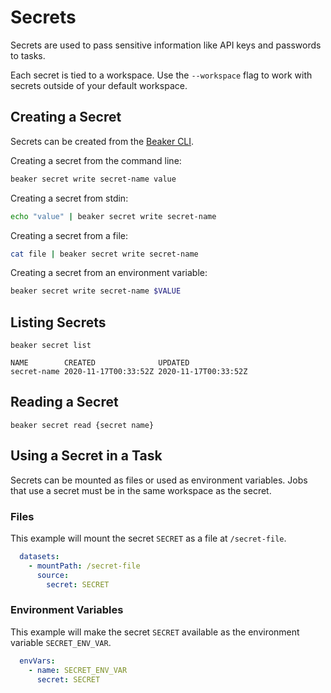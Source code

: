 
# Secrets

Secrets are used to pass sensitive information like API keys and passwords to tasks.

Each secret is tied to a workspace. Use the `--workspace` flag to work with secrets
outside of your default workspace.

## Creating a Secret

Secrets can be created from the [Beaker CLI](https://github.com/allenai/beaker).

Creating a secret from the command line:

```bash
beaker secret write secret-name value
```

Creating a secret from stdin:

```bash
echo "value" | beaker secret write secret-name
```

Creating a secret from a file:

```bash
cat file | beaker secret write secret-name
```

Creating a secret from an environment variable:

```bash
beaker secret write secret-name $VALUE
```

## Listing Secrets

```
beaker secret list
```

```
NAME        CREATED              UPDATED
secret-name 2020-11-17T00:33:52Z 2020-11-17T00:33:52Z
```

## Reading a Secret

```
beaker secret read {secret name}
```

## Using a Secret in a Task

Secrets can be mounted as files or used as environment variables.
Jobs that use a secret must be in the same workspace as the secret.

### Files

This example will mount the secret `SECRET` as a file at `/secret-file`.

```yaml
  datasets:
    - mountPath: /secret-file
      source:
        secret: SECRET
```

### Environment Variables

This example will make the secret `SECRET` available as the environment variable `SECRET_ENV_VAR`.

```yaml
  envVars:
    - name: SECRET_ENV_VAR
      secret: SECRET
```
